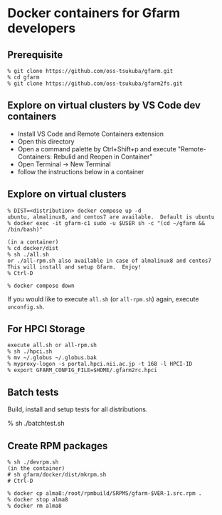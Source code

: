 # Docker containers for Gfarm developers

## Prerequisite

    % git clone https://github.com/oss-tsukuba/gfarm.git
    % cd gfarm
    % git clone https://github.com/oss-tsukuba/gfarm2fs.git

## Explore on virtual clusters by VS Code dev containers

- Install VS Code and Remote Containers extension
- Open this directory
- Open a command palette by Ctrl+Shift+p and execute "Remote-Containers: Rebulid and Reopen in Container"
- Open Terminal -> New Terminal
- follow the instructions below in a container

## Explore on virtual clusters

    % DIST=<distribution> docker compose up -d
    ubuntu, almalinux8, and centos7 are available.  Default is ubuntu
    % docker exec -it gfarm-c1 sudo -u $USER sh -c "(cd ~/gfarm && /bin/bash)"

    (in a container)
    % cd docker/dist
    % sh ./all.sh
    or ./all-rpm.sh also available in case of almalinux8 and centos7
    This will install and setup Gfarm.  Enjoy!
    % Ctrl-D

    % docker compose down

If you would like to execute `all.sh` (or `all-rpm.sh`) again, execute `unconfig.sh`.

## For HPCI Storage

    execute all.sh or all-rpm.sh
    % sh ./hpci.sh
    % mv ~/.globus ~/.globus.bak
    % myproxy-logon -s portal.hpci.nii.ac.jp -t 168 -l HPCI-ID
    % export GFARM_CONFIG_FILE=$HOME/.gfarm2rc.hpci

## Batch tests

Build, install and setup tests for all distributions.

   % sh ./batchtest.sh

## Create RPM packages

    % sh ./devrpm.sh
    (in the container)
    # sh gfarm/docker/dist/mkrpm.sh
    # Ctrl-D

    % docker cp alma8:/root/rpmbuild/SRPMS/gfarm-$VER-1.src.rpm .
    % docker stop alma8
    % docker rm alma8
